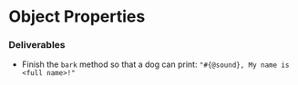 # Object Properties

### Deliverables
* Finish the `bark` method so that a dog can print:
`"#{@sound}, My name is <full name>!"`
